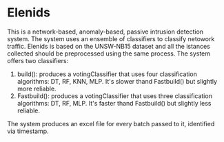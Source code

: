 # Elenids
This is a network-based, anomaly-based, passive intrusion detection system.
The system uses an ensemble of classifiers to classify netowork traffic.
Elenids is based on the UNSW-NB15 dataset and all the istances collected should be preprocessed using the same process.
The system offers two classifiers:
1. build(): produces a votingClassifier that uses four classification algorithms: DT, RF, KNN, MLP. 
            It's slower thand Fastbuild() but slightly more reliable.
2. Fastbuild(): produces a votingClassifier that uses three classification algorithms: DT, RF, MLP. 
            It's faster thand Fastbuild() but slightly less reliable.

The system produces an excel file for every batch passed to it, identified via timestamp.